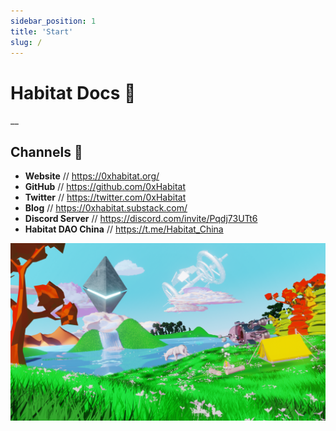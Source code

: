 ```yaml
---
sidebar_position: 1
title: 'Start'
slug: /
---
```


# Habitat Docs 🌱
__
## **Channels** 📣
* **Website** // https://0xhabitat.org/
* **GitHub** // https://github.com/0xHabitat
* **Twitter** // https://twitter.com/0xHabitat
* **Blog** // https://0xhabitat.substack.com/
* **Discord Server** // https://discord.com/invite/Pqdj73UTt6
* **Habitat DAO China** // https://t.me/Habitat_China

![banner](img/banner.png)
